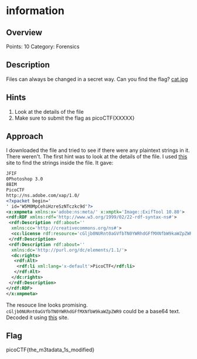 # information

## Overview

Points: 10
Category: Forensics

## Description

Files can always be changed in a secret way. Can you find the flag? [cat.jpg](https://github.com/vivian-dai/PicoCTF2021-Writeup/blob/main/Forensics/information/cat.jpg)

## Hints

1. Look at the details of the file
2. Make sure to submit the flag as picoCTF{XXXXX}

## Approach

I downloaded the file and tried to see if there were any plaintext strings in it. There weren't.
The first hint was to look at the details of the file. I used [this](https://29a.ch/photo-forensics/#strings) site to find the strings inside the file. It gave:

```xml
JFIF
0Photoshop 3.0
8BIM
PicoCTF
http://ns.adobe.com/xap/1.0/
<?xpacket begin='
' id='W5M0MpCehiHzreSzNTczkc9d'?>
<x:xmpmeta xmlns:x='adobe:ns:meta/' x:xmptk='Image::ExifTool 10.80'>
<rdf:RDF xmlns:rdf='http://www.w3.org/1999/02/22-rdf-syntax-ns#'>
 <rdf:Description rdf:about=''
  xmlns:cc='http://creativecommons.org/ns#'>
  <cc:license rdf:resource='cGljb0NURnt0aGVfbTN0YWRhdGFfMXNfbW9kaWZpZWR9'/>
 </rdf:Description>
 <rdf:Description rdf:about=''
  xmlns:dc='http://purl.org/dc/elements/1.1/'>
  <dc:rights>
   <rdf:Alt>
    <rdf:li xml:lang='x-default'>PicoCTF</rdf:li>
   </rdf:Alt>
  </dc:rights>
 </rdf:Description>
</rdf:RDF>
</x:xmpmeta>
```

The resouce line looks promising. `cGljb0NURnt0aGVfbTN0YWRhdGFfMXNfbW9kaWZpZWR9` could be a base64 text. Decoded it using [this](https://www.base64decode.org/) site.

## Flag

picoCTF{the_m3tadata_1s_modified}
